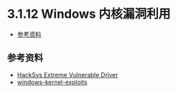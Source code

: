 # 3.1.12 Windows 内核漏洞利用

- [参考资料](#参考资料)

## 参考资料

- [HackSys Extreme Vulnerable Driver](https://github.com/hacksysteam/HackSysExtremeVulnerableDriver)
- [windows-kernel-exploits](https://github.com/SecWiki/windows-kernel-exploits)
